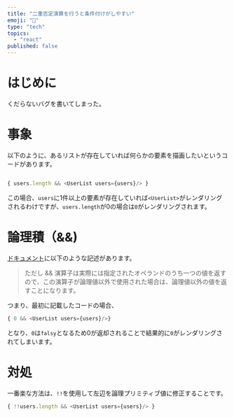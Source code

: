 ```yaml
---
title: "二重否定演算を行うと条件付けがしやすい"
emoji: "🦁"
type: "tech"
topics:
  - "react"
published: false
---
```


# はじめに
くだらないバグを書いてしまった。
# 事象
以下のように、あるリストが存在していれば何らかの要素を描画したいというコードがあります。

```javascript

{ users.length && <UserList users={users}/> }

```
この場合、`users`に1件以上の要素が存在していれば`<UserList>`がレンダリングされるわけですが、`users.length`が0の場合は`0`がレンダリングされます。
# 論理積（&&)
[ドキュメント](https://developer.mozilla.org/ja/docs/Web/JavaScript/Reference/Operators/Logical_AND)に以下のような記述があります。
>ただし && 演算子は実際には指定されたオペランドのうち一つの値を返すので、この演算子が論理値以外で使用された場合は、論理値以外の値を返すことになります。

つまり、最初に記載したコードの場合、
```javascript
{ 0 && <UserList users={users}/>}
```
となり、`0`は`falsy`となるため0が返却されることで結果的に`0`がレンダリングされてしまいます。

# 対処
一番楽な方法は、`!!`を使用して左辺を論理プリミティブ値に修正することです。
```javascript
{ !!users.length && <UserList users={users}/> }
```